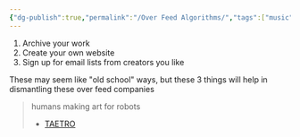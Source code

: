 ```yaml
---
{"dg-publish":true,"permalink":"/Over Feed Algorithms/","tags":["music","film","creator","YouTube"]}
---
```


1. Archive your work 
2. Create your own website 
3. Sign up for email lists from creators you like 

These may seem like "old school" ways, but these 3 things will help in dismantling these over feed companies

> humans making art for robots
> - [TAETRO](https://youtu.be/9Gekyn3MUEc?si=wlApDGa0bArw_thl)
